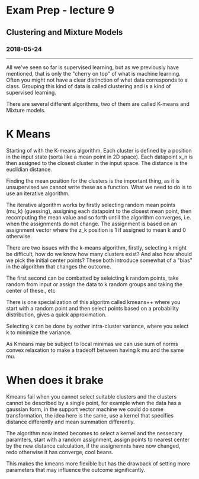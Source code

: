 # Exam Prep - lecture 9
## Clustering and Mixture Models
### 2018-05-24
---
All we've seen so far is supervised learning, but as we previously have mentioned, that is only the "cherry on top" of what is machine learning. Often you might not have a clear distinction of what data corresponds to a class.  Grouping this kind of data is called clustering and is a kind of supervised learning. 

There are several different algorithms, two of them are called K-means and Mixture models. 

# K Means
Starting of with the K-means algorithm. Each cluster is defined by a position in the input state (sorta like a mean point in 2D space). Each datapoint x_n is then assigned to the closest cluster in the input space. The distance is the euclidian distance. 

Finding the mean position for the clusters is the important thing, as it is unsupervised we cannot write these as a function. What we need to do is to use an iterative algorithm. 

The iterative algorithm works by firstly selecting random mean points (mu_k) (guessing), assigning each datapoint to the closest mean point, then recomputing the mean value and so forth untill the algorithm converges, i.e. when the assignments do not change. The assignment is based on an assignment vector where the z_k position is 1 if assigned to mean k and 0 otherwise. 

There are two issues with the k-means algorithm, firstly, selecting k might be difficult, how do we know how many clusters exist?  And also how should we pick the initial center points? These both introduce somewhat of a "bias" in the algorithm that changes the outcome. 

The first second can be combatted by seleicting k random points, take random from input or assign the data to k random groups and taking the center of these., etc



There is one specialization of this algoritm called kmeans++  where you start with a random point and then select points based on a probability distribution, gives a quick approximation. 

Selecting k can be done by eother intra-cluster variance, where you select k to minimize the variance. 

As Kmeans may be subject to local minimas we can use sum of norms convex relaxation to make a tradeoff between having k mu and the same mu. 

# When does it brake
Kmeans fail when you cannot select suitable clusters and the clusters cannot be described by a single point, for example when the data has a gaussian form, in the support vector machine we could do some transformation, the idea here is the same, use a kernel that specifies distance differently and mean summation differently. 

The algorithm now insted becomes to select a kernel and the nessecary paramters, start with a random assignment, assign points to nearest center by the new distance calculation, if the assignemnts have now changed, redo otherwise it has converge, cool beans. 

This makes the kmeans more flexible but has the drawback of setting more parameters that may influence the outcome significantly. 

